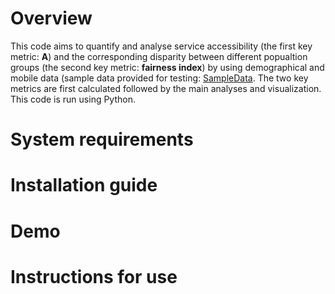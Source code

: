 # Overview
This code aims to quantify and analyse service accessibility (the first key metric: **A**) and the corresponding disparity between different popualtion groups (the second key metric: **fairness index**) by using demographical and mobile data (sample data provided for testing: [SampleData](/SampleData). The two key metrics are first calculated followed by the main analyses and visualization. This code is run using Python. 

# System requirements



# Installation guide

# Demo

# Instructions for use

